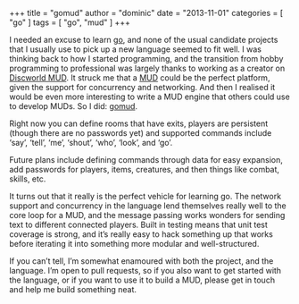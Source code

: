 +++
title = "gomud"
author = "dominic"
date = "2013-11-01"
categories = [
  "go"
]
tags = [
  "go",
  "mud"
]
+++


I needed an excuse to learn [go](http://golang.org/), and none of the usual
candidate projects that I usually use to pick up a new language seemed to fit
well. I was thinking back to how I started programming, and the transition from
hobby programming to professional was largely thanks to working as a creator on
[Discworld MUD](http://discworld.starturtle.net/lpc/). It struck me that a
[MUD](https://en.wikipedia.org/wiki/MUD) could be the perfect platform, given
the support for concurrency and networking. And then I realised it would be even
more interesting to write a MUD engine that others could use to develop MUDs. So
I did: [gomud](http://github.com/dominichamon/gomud).

Right now you can define rooms that have exits, players are persistent (though
there are no passwords yet) and supported commands include ‘say’, ‘tell’, ‘me’,
‘shout’, ‘who’, ‘look’, and ‘go’.

Future plans include defining commands through data for easy expansion, add
passwords for players, items, creatures, and then things like combat, skills,
etc.

It turns out that it really is the perfect vehicle for learning go. The network
support and concurrency in the language lend themselves really well to the core
loop for a MUD, and the message passing works wonders for sending text to
different connected players. Built in testing means that unit test coverage is
strong, and it’s really easy to hack something up that works before iterating it
into something more modular and well-structured.

If you can’t tell, I’m somewhat enamoured with both the project, and the
language. I’m open to pull requests, so if you also want to get started with the
language, or if you want to use it to build a MUD, please get in touch and help
me build something neat.

